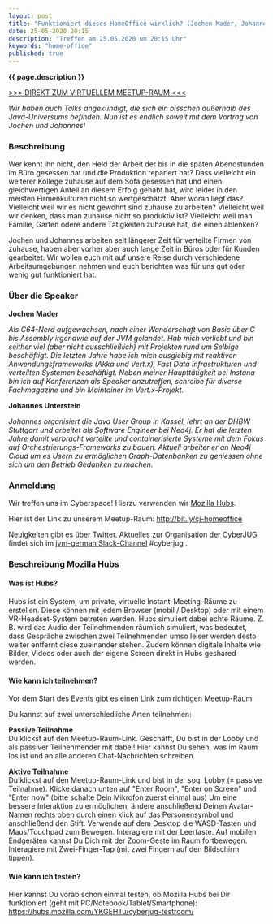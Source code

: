 ```yaml
---
layout: post
title: "Funktioniert dieses HomeOffice wirklich? (Jochen Mader, Johannes Unterstein)"
date: 25-05-2020 20:15
description: "Treffen am 25.05.2020 um 20:15 Uhr"
keywords: "home-office"
published: true
---
```


<b>{{ page.description }}</b>

<p>
<a href="http://bit.ly/cj-homeoffice">&gt;&gt;&gt; DIREKT ZUM VIRTUELLEM MEETUP-RAUM &lt;&lt;&lt;</a>
</p>

*Wir haben auch Talks angekündigt, die sich ein bisschen außerhalb des Java-Universums befinden. Nun ist es endlich soweit mit dem Vortrag von Jochen und Johannes!*

### Beschreibung

Wer kennt ihn nicht, den Held der Arbeit der bis in die späten Abendstunden im Büro gesessen hat und die Produktion repariert hat?
Dass vielleicht ein weiterer Kollege zuhause auf dem Sofa gesessen hat und einen gleichwertigen Anteil an diesem Erfolg gehabt hat, wird leider in den meisten Firmenkulturen nicht so wertgeschätzt.
Aber woran liegt das?
Vielleicht weil wir es nicht gewohnt sind zuhause zu arbeiten? Vielleicht weil wir denken, dass man zuhause nicht so produktiv ist?
Vielleicht weil man Familie, Garten odere andere Tätigkeiten zuhause hat, die einen ablenken?

Jochen und Johannes arbeiten seit längerer Zeit für verteilte Firmen von zuhause, haben aber vorher aber auch lange Zeit in Büros oder für Kunden gearbeitet.
Wir wollen euch mit auf unsere Reise durch verschiedene Arbeitsumgebungen nehmen und euch berichten was für uns gut oder wenig gut funktioniert hat.

### Über die Speaker

**Jochen Mader** <a href="https://twitter.com/codepitbull"><i class="fa fa-twitter"></i></a>

*Als C64-Nerd aufgewachsen, nach einer Wanderschaft von Basic über C bis Assembly irgendwie auf der JVM gelandet.
Hab mich verliebt und bin seither viel (aber nicht ausschließlich) mit Projekten rund um Selbige beschäftigt.
Die letzten Jahre habe ich mich ausgiebig mit reaktiven Anwendungsframeworks (Akka und Vert.x), Fast Data Infrastrukturen und verteilten Systemen beschäftigt.
Neben meiner Haupttätigkeit bei Instana bin ich auf Konferenzen als Speaker anzutreffen, schreibe für diverse Fachmagazine und bin Maintainer im Vert.x-Projekt.*

**Johannes Unterstein** <a href="https://twitter.com/unterstein"><i class="fa fa-twitter"></i></a> 

*Johannes organisiert die Java User Group in Kassel, lehrt an der DHBW Stuttgart und arbeitet als Software Engineer bei Neo4j.
Er hat die letzten Jahre damit verbracht verteilte und containerisierte Systeme mit dem Fokus auf Orchestrierungs-Frameworks zu bauen.
Aktuell arbeiter er an Neo4j Cloud um es Usern zu ermöglichen Graph-Datenbanken zu geniessen ohne sich um den Betrieb Gedanken zu machen.*

### Anmeldung

Wir treffen uns im Cyberspace! Hierzu verwenden wir [Mozilla Hubs](https://labs.mozilla.org/projects/hubs/).

Hier ist der Link zu unserem Meetup-Raum: <http://bit.ly/cj-homeoffice>

Neuigkeiten gibt es über [Twitter](https://twitter.com/cyberjug). Aktuelles zur Organisation der CyberJUG findet sich im [jvm-german Slack-Channel](https://slackin-jvm-german.herokuapp.com/) #cyberjug .

### Beschreibung Mozilla Hubs

#### Was ist Hubs?

Hubs ist ein System, um private, virtuelle Instant-Meeting-Räume zu erstellen.
Diese können mit jedem Browser (mobil / Desktop) oder mit einem VR-Headset-System betreten werden.
Hubs simuliert dabei echte Räume.
Z. B. wird das Audio der Teilnehmenden räumlich simuliert, was bedeutet, dass Gespräche zwischen zwei Teilnehmenden umso leiser werden desto weiter entfernt diese zueinander stehen.
Zudem können digitale Inhalte wie Bilder, Videos oder auch der eigene Screen direkt in Hubs geshared werden.

#### Wie kann ich teilnehmen?

Vor dem Start des Events gibt es einen Link zum richtigen Meetup-Raum.

Du kannst auf zwei unterschiedliche Arten teilnehmen:

**Passive Teilnahme**  
Du klickst auf den Meetup-Raum-Link.
Geschafft, Du bist in der Lobby und als passiver Teilnehmender mit dabei!
Hier kannst Du sehen, was im Raum los ist und an alle anderen Chat-Nachrichten schreiben.


**Aktive Teilnahme**  
Du klickst auf den Meetup-Raum-Link und bist in der sog. Lobby (= passive Teilnahme).
Klicke danach unten auf "Enter Room", "Enter on Screen" und "Enter now" (bitte schalte Dein Mikrofon zuerst einmal aus)
Um eine bessere Interaktion zu ermöglichen, ändere anschließend Deinen Avatar-Namen rechts oben durch einen klick auf das Personensymbol und anschließend den Stift.
Verwende auf dem Desktop die WASD-Tasten und Maus/Touchpad zum Bewegen.
Interagiere mit der Leertaste.
Auf mobilen Endgeräten kannst Du Dich mit der Zoom-Geste im Raum fortbewegen. Interagiere mit Zwei-Finger-Tap (mit zwei Fingern auf den Bildschirm tippen).

#### Wie kann ich testen?

Hier kannst Du vorab schon einmal testen, ob Mozilla Hubs bei Dir funktioniert (geht mit PC/Notebook/Tablet/Smartphone): <https://hubs.mozilla.com/YKGEHTu/cyberjug-testroom/>


